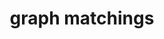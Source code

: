 ---
layout: posts_by_category
categories: graph-matchings
title: graph matchings
permalink: /category/graph-matchings
---